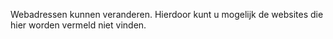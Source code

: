 Webadressen kunnen veranderen. Hierdoor kunt u mogelijk de websites die hier worden vermeld niet vinden.

<!--HONumber=Oct16_HO1-->


